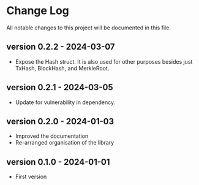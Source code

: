 # Change Log
All notable changes to this project will be documented in this file.

## version 0.2.2 - 2024-03-07
* Expose the Hash struct. It is also used for other purposes besides just TxHash, BlockHash, and MerkleRoot.

## version 0.2.1 - 2024-03-05
* Update for vulnerability in dependency.

## version 0.2.0 - 2024-01-03
* Improved the documentation
* Re-arranged organisation of the library

## version 0.1.0 - 2024-01-01
* First version
